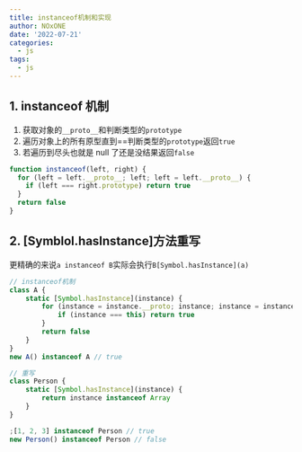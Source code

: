 ```yaml
---
title: instanceof机制和实现
author: NOxONE
date: '2022-07-21'
categories:
  - js
tags:
  - js
---
```


## 1. instanceof 机制

1. 获取对象的`__proto__`和判断类型的`prototype`
2. 遍历对象上的所有原型直到==判断类型的`prototype`返回`true`
3. 若遍历到尽头也就是 null 了还是没结果返回`false`

```js
function instanceof(left, right) {
  for (left = left.__proto__; left; left = left.__proto__) {
    if (left === right.prototype) return true
  }
  return false
}
```

## 2. [Symblol.hasInstance]方法重写

更精确的来说`a instanceof B`实际会执行`B[Symbol.hasInstance](a)`

```js
// instanceof机制
class A {
	static [Symbol.hasInstance](instance) {
		for (instance = instance.__proto; instance; instance = instance.__proto__) {
			if (instance === this) return true
		}
		return false
	}
}
new A() instanceof A // true

// 重写
class Person {
	static [Symbol.hasInstance](instance) {
		return instance instanceof Array
	}
}

;[1, 2, 3] instanceof Person // true
new Person() instanceof Person // false
```
